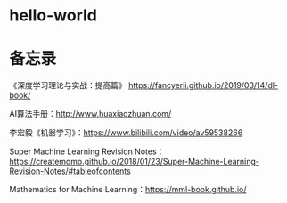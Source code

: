 # hello-world
# 备忘录

《深度学习理论与实战：提高篇》 https://fancyerii.github.io/2019/03/14/dl-book/

AI算法手册：http://www.huaxiaozhuan.com/

李宏毅《机器学习》：https://www.bilibili.com/video/av59538266

Super Machine Learning Revision Notes：https://createmomo.github.io/2018/01/23/Super-Machine-Learning-Revision-Notes/#tableofcontents

Mathematics for Machine Learning：https://mml-book.github.io/
